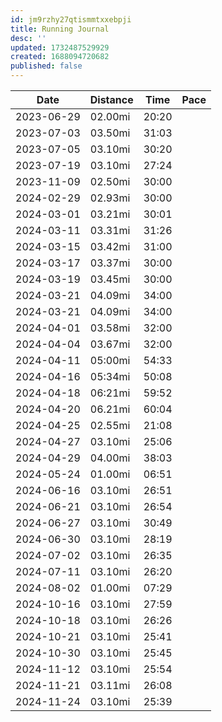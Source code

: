 ```yaml
---
id: jm9rzhy27qtismmtxxebpji
title: Running Journal
desc: ''
updated: 1732487529929
created: 1688094720682
published: false
---
```


|Date|Distance|Time|Pace|
|-|-|-|-|
| 2023-06-29 | 02.00mi | 20:20 ||
| 2023-07-03 | 03.50mi | 31:03 ||
| 2023-07-05 | 03.10mi | 30:20 ||
| 2023-07-19 | 03.10mi | 27:24 ||
| 2023-11-09 | 02.50mi | 30:00 ||
| 2024-02-29 | 02.93mi | 30:00 ||
| 2024-03-01 | 03.21mi | 30:01 ||
| 2024-03-11 | 03.31mi | 31:26 ||
| 2024-03-15 | 03.42mi | 31:00 ||
| 2024-03-17 | 03.37mi | 30:00 ||
| 2024-03-19 | 03.45mi | 30:00 ||
| 2024-03-21 | 04.09mi | 34:00 ||
| 2024-03-21 | 04.09mi | 34:00 ||
| 2024-04-01 | 03.58mi | 32:00 ||
| 2024-04-04 | 03.67mi | 32:00 ||
| 2024-04-11 | 05:00mi | 54:33 ||
| 2024-04-16 | 05:34mi | 50:08 ||
| 2024-04-18 | 06:21mi | 59:52 ||
| 2024-04-20 | 06.21mi | 60:04 ||
| 2024-04-25 | 02.55mi | 21:08 ||
| 2024-04-27 | 03.10mi | 25:06 ||
| 2024-04-29 | 04.00mi | 38:03 ||
| 2024-05-24 | 01.00mi | 06:51 ||
| 2024-06-16 | 03.10mi | 26:51 ||
| 2024-06-21 | 03.10mi | 26:54 ||
| 2024-06-27 | 03.10mi | 30:49 ||
| 2024-06-30 | 03.10mi | 28:19 ||
| 2024-07-02 | 03.10mi | 26:35 ||
| 2024-07-11 | 03.10mi | 26:20 ||
| 2024-08-02 | 01.00mi | 07:29 ||
| 2024-10-16 | 03.10mi | 27:59 ||
| 2024-10-18 | 03.10mi | 26:26 ||
| 2024-10-21 | 03.10mi | 25:41 ||
| 2024-10-30 | 03.10mi | 25:45 ||
| 2024-11-12 | 03.10mi | 25:54 ||
| 2024-11-21 | 03.11mi | 26:08 ||
| 2024-11-24 | 03.10mi | 25:39 ||
